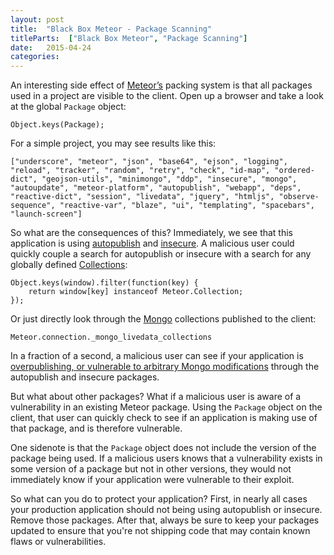 ```yaml
---
layout: post
title:  "Black Box Meteor - Package Scanning"
titleParts:  ["Black Box Meteor", "Package Scanning"]
date:   2015-04-24
categories:
---
```


An interesting side effect of [Meteor’s](http://www.meteor.com/) packing system is that all packages used in a project are visible to the client. Open up a browser and take a look at the global <code class="language-javascript">Package</code> object:

<pre class="language-javascript"><code class="language-javascript">Object.keys(Package);
</code></pre>

For a simple project, you may see results like this:

<pre class="language-javascript"><code class="language-javascript">["underscore", "meteor", "json", "base64", "ejson", "logging", "reload", "tracker", "random", "retry", "check", "id-map", "ordered-dict", "geojson-utils", "minimongo", "ddp", "insecure", "mongo", "autoupdate", "meteor-platform", "autopublish", "webapp", "deps", "reactive-dict", "session", "livedata", "jquery", "htmljs", "observe-sequence", "reactive-var", "blaze", "ui", "templating", "spacebars", "launch-screen"]
</code></pre>

So what are the consequences of this? Immediately, we see that this application is using [autopublish](https://github.com/meteor/meteor/tree/devel/packages/autopublish) and [insecure](https://github.com/meteor/meteor/tree/devel/packages/insecure). A malicious user could quickly couple a search for autopublish or insecure with a search for any globally defined [Collections](http://docs.meteor.com/#/full/mongo_collection):

<pre class="language-javascript"><code class="language-javascript">Object.keys(window).filter(function(key) {
    return window[key] instanceof Meteor.Collection;
});
</code></pre>

Or just directly look through the [Mongo](http://www.mongodb.com/) collections published to the client:

<pre class="language-javascript"><code class="language-javascript">Meteor.connection._mongo_livedata_collections
</code></pre>

In a fraction of a second, a malicious user can see if your application is [overpublishing, or vulnerable to arbitrary Mongo modifications](http://docs.meteor.com/#/full/dataandsecurity) through the autopublish and insecure packages.

But what about other packages? What if a malicious user is aware of a vulnerability in an existing Meteor package. Using the <code class="language-javascript">Package</code> object on the client, that user can quickly check to see if an application is making use of that package, and is therefore vulnerable.

One sidenote is that the <code class="language-javascript">Package</code> object does not include the version of the package being used. If a malicious users knows that a vulnerability exists in some version of a package but not in other versions, they would not immediately know if your application were vulnerable to their exploit.

So what can you do to protect your application? First, in nearly all cases your production application should not being using autopublish or insecure. Remove those packages. After that, always be sure to keep your packages updated to ensure that you're not shipping code that may contain known flaws or vulnerabilities.